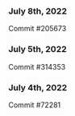 ### July 8th, 2022

Commit #205673

### July 5th, 2022

Commit #314353


### July 4th, 2022

Commit #72281
